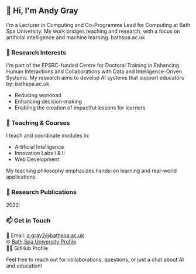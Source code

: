 <!--### Hi there 👋

- I am currently a Lecturer in Computing at Bath Spa University and a PhD students at Swansea University studying in Artificial Intelligence.
- 🔭 I’m currently working on multiple AI and data science projects.
- I am also a keen iOS developer with Swift. -->
<!--
**codingWithAndy/codingWithAndy** is a ✨ _special_ ✨ repository because its `README.md` (this file) appears on your GitHub profile.

Here are some ideas to get you started:

- 🔭 I’m currently working on multiple data science projects.
- 🌱 I’m currently learning ...
- 👯 I’m looking to collaborate on ...
- 🤔 I’m looking for help with ...
- 💬 Ask me about ...
- 📫 How to reach me: ...
- 😄 Pronouns: ...
- ⚡ Fun fact: ...
-->

## 👋 Hi, I'm Andy Gray

I'm a Lecturer in Computing and Co-Programme Lead for Computing at Bath Spa University. My work bridges teaching and research, with a focus on artificial intelligence and machine learning.
bathspa.ac.uk

### 🔬 Research Interests

I'm part of the EPSRC-funded Centre for Doctoral Training in Enhancing Human Interactions and Collaborations with Data and Intelligence-Driven Systems. My research aims to develop AI systems that support educators by:
bathspa.ac.uk

- Reducing workload
- Enhancing decision-making
- Enabling the creation of impactful lessons for learners
  
### 💼 Teaching & Courses

I teach and coordinate modules in:
- Artificial Intelligence
- Innovation Labs I & II
- Web Development

My teaching philosophy emphasizes hands-on learning and real-world applications.

### 📂 Research Publications


2022: 

<!-- Here are some of my key repositories:

CSCM45 - Big Data and Machine Learning
CSCM77 - Computer Vision and Deep Learning
CSCM35 - Big Data and Data Mining
CSCM37 - Data Visualisation
Comparative Judgement Research Consortium
Bayesian Comparative Judgement
Data Structures and Algorithms
Bootcamps - A collection of Udemy Bootcamp courses
These repositories encompass a range of topics from educational tools to advanced machine learning techniques.
github.com -->

### 📫 Get in Touch

📧 Email: a.gray2@bathspa.ac.uk \
🌐 [Bath Spa University Profile](https://www.bathspa.ac.uk/our-people/andy-gray/) \
🧑‍💻 GitHub Profile

Feel free to reach out for collaborations, questions, or just a chat about AI and education!
